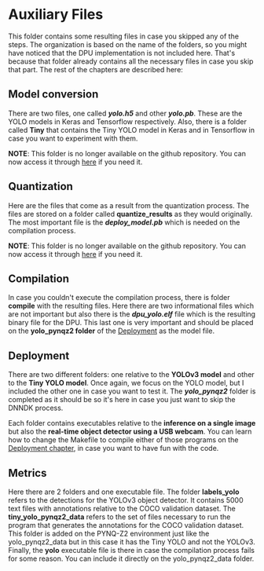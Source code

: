 # Auxiliary Files
This folder contains some resulting files in case you skipped any of the steps. The organization is based on the name of the folders, so you might have noticed that the DPU implementation is not included here. That's because that folder already contains all the necessary files in case you skip that part. The rest of the chapters are described here:

## Model conversion
There are two files, one called ***yolo.h5*** and other ***yolo.pb***. These are the YOLO models in Keras and Tensorflow respectively.
Also, there is a folder called **Tiny** that contains the Tiny YOLO model in Keras and in Tensorflow in case you want to experiment with them. 

**NOTE**: This folder is no longer available on the github repository. You can now access it through [here](https://drive.google.com/drive/folders/1wvNceFlJtY_OgCthoCUySj9VA7MOkLdq?usp=sharing) if you need it.

## Quantization
Here are the files that come as a result from the quantization process. The files are stored on a folder called **quantize_results** as they would originally. The most important file is the ***deploy_model.pb*** which is needed on the compilation process.

**NOTE**: This folder is no longer available on the github repository. You can now access it through [here](https://drive.google.com/drive/folders/1Z9f7k2nSqBmhzujIGrHJilvVg2uyP-CT?usp=sharing) if you need it.

## Compilation
In case you couldn't execute the compilation process, there is folder **compile** with the resulting files. Here there are two informational files which are not important but also there is the ***dpu_yolo.elf*** file which is the resulting binary file for the DPU. This last one is very important and should be placed on the **yolo_pynqz2 folder** of the [Deployment](https://github.com/andre1araujo/YOLO-on-PYNQ-Z2/tree/main/Deployment) as the model file.

## Deployment
There are two different folders: one relative to the **YOLOv3 model** and other to the **Tiny YOLO model**. Once again, we focus on the YOLO model, but I included the other one in case you want to test it.
The ***yolo_pynqz2*** folder is completed as it should be so it's here in case you just want to skip the DNNDK process.

Each folder contains executables relative to the **inference on a single image** but also the **real-time object detector using a USB webcam**. You can learn how to change the Makefile to compile either of those programs on the [Deployment chapter](https://github.com/andre1araujo/YOLO-on-PYNQ-Z2/tree/main/Deployment#execute-yolo-in-real-time), in case you want to have fun with the code.

## Metrics
Here there are 2 folders and one executable file. The folder **labels_yolo** refers to the detections for the YOLOv3 object detector. It contains 5000 text files with annotations relative to the COCO validation dataset.
The **tiny_yolo_pynqz2_data** refers to the set of files necessary to run the program that generates the annotations for the COCO validation dataset. This folder is added on the PYNQ-Z2 environment just like the yolo_pynqz2_data but in this case it has the Tiny YOLO and not the YOLOv3.
Finally, the **yolo** executable file is there in case the compilation process fails for some reason. You can include it directly on the yolo_pynqz2_data folder.